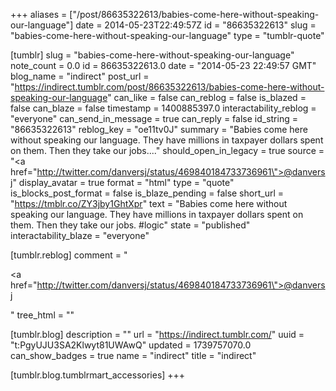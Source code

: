 +++
aliases = ["/post/86635322613/babies-come-here-without-speaking-our-language"]
date = 2014-05-23T22:49:57Z
id = "86635322613"
slug = "babies-come-here-without-speaking-our-language"
type = "tumblr-quote"

[tumblr]
slug = "babies-come-here-without-speaking-our-language"
note_count = 0.0
id = 86635322613.0
date = "2014-05-23 22:49:57 GMT"
blog_name = "indirect"
post_url = "https://indirect.tumblr.com/post/86635322613/babies-come-here-without-speaking-our-language"
can_like = false
can_reblog = false
is_blazed = false
can_blaze = false
timestamp = 1400885397.0
interactability_reblog = "everyone"
can_send_in_message = true
can_reply = false
id_string = "86635322613"
reblog_key = "oe11tv0J"
summary = "Babies come here without speaking our language. They have millions in taxpayer dollars spent on them. Then they take our jobs...."
should_open_in_legacy = true
source = "<a href=\"http://twitter.com/danversj/status/469840184733736961\">@danversj</a>"
display_avatar = true
format = "html"
type = "quote"
is_blocks_post_format = false
is_blaze_pending = false
short_url = "https://tmblr.co/ZY3jby1GhtXpr"
text = "Babies come here without speaking our language. They have millions in taxpayer dollars spent on them. Then they take our jobs. #logic"
state = "published"
interactability_blaze = "everyone"

[tumblr.reblog]
comment = "<p><a href=\"http://twitter.com/danversj/status/469840184733736961\">@danversj</a></p>"
tree_html = ""

[tumblr.blog]
description = ""
url = "https://indirect.tumblr.com/"
uuid = "t:PgyUJU3SA2Klwyt81UWAwQ"
updated = 1739757070.0
can_show_badges = true
name = "indirect"
title = "indirect"

[tumblr.blog.tumblrmart_accessories]
+++
